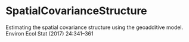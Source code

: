 # SpatialCovarianceStructure
Estimating the spatial covariance structure using the geoadditive model. Environ Ecol Stat (2017) 24:341–361
